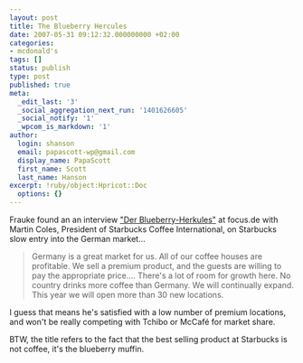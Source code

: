 ```yaml
---
layout: post
title: The Blueberry Hercules
date: 2007-05-31 09:12:32.000000000 +02:00
categories:
- mcdonald's
tags: []
status: publish
type: post
published: true
meta:
  _edit_last: '3'
  _social_aggregation_next_run: '1401626605'
  _social_notify: '1'
  _wpcom_is_markdown: '1'
author:
  login: shanson
  email: papascott-wp@gmail.com
  display_name: PapaScott
  first_name: Scott
  last_name: Hanson
excerpt: !ruby/object:Hpricot::Doc
  options: {}
---
```

<p>Frauke found an an interview <a href="http://www.focus.de/finanzen/news/starbucks_aid_57627.html" title="Der Blueberry-Herkules">"Der Blueberry-Herkules"</a> at focus.de with Martin Coles, President of Starbucks Coffee International, on Starbucks slow entry into the German market...</p>
<blockquote><p>
  Germany is a great market for us. All of our coffee houses are profitable. We sell a premium product, and the guests are willing to pay the appropriate price.... There's a lot of room for growth here. No country drinks more coffee than Germany. We will continually expand. This year we will open more than 30 new locations.
</p></blockquote>
<p>I guess that means he's satisfied with a low number of premium locations, and won't be really competing with Tchibo or McCafé for market share.</p>
<p>BTW, the title refers to the fact that the best selling product at Starbucks is not coffee, it's the blueberry muffin.</p>
